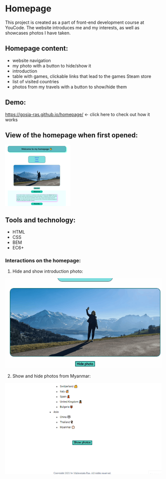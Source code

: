 # Homepage

This project is created as a part of front-end development course at YouCode.
The website introduces me and my interests, as well as showcases photos I have taken.

## Homepage content: 

- website navigation
- my photo with a button to hide/show it
- introduction 
- table with games, clickable links that lead to the games Steam store
- list of visited countries
- photos from my travels with a button to show/hide them

## Demo: 
https://gosia-ras.github.io/homepage/ <- click here to check out how it works

## View of the homepage when first opened:
![Printscreen of the homepage](https://raw.githubusercontent.com/Gosia-Ras/homepage/main/images/homepage-readme-small.png)

## Tools and technology:
- HTML
- CSS
- BEM
- EC6+

### Interactions on the homepage:

1. Hide and show introduction photo: 

![Gif of introduction photo being hidden/shown by clicking on the button](https://raw.githubusercontent.com/Gosia-Ras/homepage/main/images/introduction-photo.gif)

2. Show and hide photos from Myanmar: 

![Gif of multiple photos from Myanmar being shown/hidden by clicking on the button](https://raw.githubusercontent.com/Gosia-Ras/homepage/main/images/myanmar-photos.gif)

